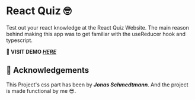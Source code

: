 # React Quiz 🤓

Test out your react knowledge at the React Quiz Website. The main reason behind making this app was to get familiar with the useReducer hook and typescript.

**🚀 VISIT DEMO _[HERE](https://react-quiz-virid-psi.vercel.app/)_**

## 🪪 Acknowledgements

This Project's css part has been by _**Jonas Schmedtmann**_. And the project is made functional by me 😎.
